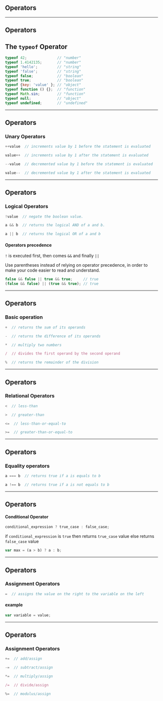 ## Operators

- - -

## Operators

## The `typeof` Operator

```js
typeof 42;              // "number"
typeof 1.4142135;       // "number"
typeof 'hello';         // "string"
typeof 'false';         // "string"
typeof false;           // "boolean"
typeof true;            // "boolean"
typeof {key: 'value' }; // "object"
typeof function () {};  // "function"
typeof Math.sin;        // "function"
typeof null;            // "object"
typeof undefined;       // "undefined"
```

- - -

## Operators

### Unary Operators

```js
++value  // increments value by 1 before the statement is evaluated
```

```js
value++  // increments value by 1 after the statement is evaluated
```

```js
--value  // decremented value by 1 before the statement is evaluated
```

```js
value--  // decremented value by 1 after the statement is evaluated
```

- - -

## Operators

### Logical Operators

```js
!value  // negate the boolean value.
```

```js
a && b  // returns the logical AND of a and b.
```

```js
a || b  // returns the logical OR of a and b
```

#### Operators precedence

`!` is executed first, then comes `&&` and finally `||`

Use parentheses instead of relying on operator precedence,
in order to make your code easier to read and understand.

```js
false && false || true && true;     // true
(false && false) || (true && true); // true
```

- - -

## Operators

### Basic operation

```js
+  // returns the sum of its operands
```

```js
-  // returns the difference of its operands
```

```js
*  // multiply two numbers
```

```js
/  // divides the first operand by the second operand
```

```js
%  // returns the remainder of the division
```

- - -

## Operators

### Relational Operators

```js
<  // less-than
```

```js
>  // greater-than
```

```js
<=  // less-than-or-equal-to
```

```js
>=  // greater-than-or-equal-to
```

- - -

## Operators

### Equality operators


```js
a === b  // returns true if a is equals to b
```

```js
a !== b  // returns true if a is not equals to b
```

- - -

## Operators

#### Conditional Operator

```js
conditional_expression ? true_case : false_case;
```

if `conditional_expression` is `true`
then returns `true_case` value
else returns `false_case` value

```js
var max = (a > b) ? a : b;
```

- - -

## Operators

### Assignment Operators

```js
=  // assigns the value on the right to the variable on the left
```

#### example

```js
var variable = value;
```

- - -

## Operators

### Assignment Operators

```js
+=  // add/assign
```

```js
-=  // subtract/assign
```

```js
*=  // multiply/assign
```

```js
/=  // divide/assign
```

```js
%=  // modulus/assign
```

